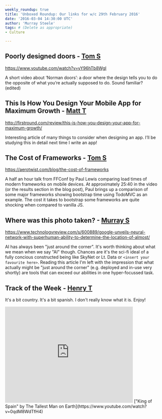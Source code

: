 ```yaml
---
weekly_roundup: true
title: 'Unboxed Roundup: Our links for w/c 29th February 2016'
date: '2016-03-04 14:30:00 UTC'
author: 'Murray Steele'
tags: # (Delete as appropriate)
- Culture

---
```


## Poorly designed doors - [Tom S](/people#tom-sabin)

https://www.youtube.com/watch?v=yY96hTb8WgI

A short video about ‘Norman doors’: a door where the design tells you to do the opposite of what you’re actually supposed to do. Sound familiar? (edited)

## This Is How You Design Your Mobile App for Maximum Growth - [Matt T](/people#matt-turrell)

http://firstround.com/review/this-is-how-you-design-your-app-for-maximum-growth/

Interesting article of many things to consider when designing an app. I’ll be studying this in detail next time I write an app!

## The Cost of Frameworks - [Tom S](/people#tom-sabin)

https://aerotwist.com/blog/the-cost-of-frameworks

A half an hour talk from FFConf by Paul Lewis comparing load times of modern frameworks on mobile devices. At approximately 25:40 in the video (or the results section in the blog post), Paul brings up a comparison of some major frameworks showing bootstrap time using TodoMVC as an example. The cost it takes to bootstrap some frameworks are quite shocking when compared to vanilla JS.

## Where was this photo taken? - [Murray S](/people#murray-steele)

https://www.technologyreview.com/s/600889/google-unveils-neural-network-with-superhuman-ability-to-determine-the-location-of-almost/

AI has always been "just around the corner".  It's worth thinking about what we mean when we say "AI" though.  Chances are it's the sci-fi ideal of a fully concious constructed being like SkyNet or Lt. Data or `<insert your favourite here>`.  Reading this article I'm left with the impression that what actually might be "just around the corner" (e.g. deployed and in-use very shortly) are tools that can exceed our abilities in one hyper-focussed task.

## Track of the Week - [Henry T](/people#henry-turner)

It's a bit country. It's a bit spanish. I don't really know what it is. Enjoy!

<iframe width="420" height="315" src="https://www.youtube.com/embed/0qdM8WdTfH4" frameborder="0" allowfullscreen></iframe>
["King of Spain" by The Tallest Man on Earth](https://www.youtube.com/watch?v=0qdM8WdTfH4)
